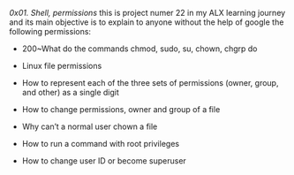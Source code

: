 *0x01. Shell, permissions*
this is project numer 22 in my ALX learning journey and its main objective is to explain to anyone without the help of google the following permissions: 
* 200~What do the commands chmod, sudo, su, chown, chgrp do 

* Linux file permissions 

* How to represent each of the three sets of permissions (owner, group, and other) as a single digit 

* How to change permissions, owner and group of a file 

* Why can’t a normal user chown a file 

* How to run a command with root privileges 

* How to change user ID or become superuser 
 
